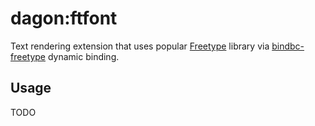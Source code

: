 # dagon:ftfont

Text rendering extension that uses popular [Freetype](https://freetype.org/) library via [bindbc-freetype](https://github.com/BindBC/bindbc-freetype) dynamic binding.

## Usage
TODO
